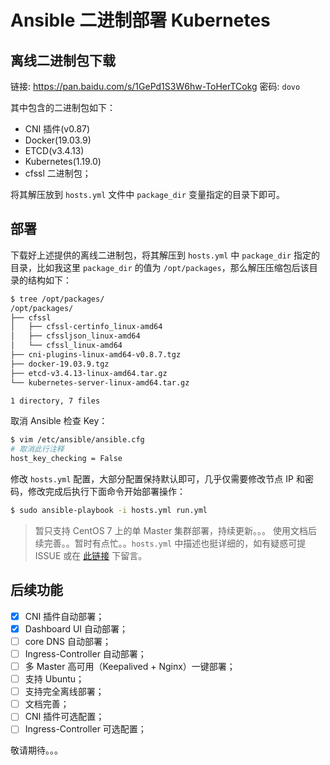 # Ansible 二进制部署 Kubernetes


## 离线二进制包下载
链接: <https://pan.baidu.com/s/1GePd1S3W6hw-ToHerTCokg>  密码: `dovo`

其中包含的二进制包如下：
- CNI 插件(v0.87)
- Docker(19.03.9)
- ETCD(v3.4.13)
- Kubernetes(1.19.0)
- cfssl 二进制包；

将其解压放到 `hosts.yml` 文件中 `package_dir` 变量指定的目录下即可。

## 部署
下载好上述提供的离线二进制包，将其解压到 `hosts.yml` 中 `package_dir` 指定的目录，比如我这里 `package_dir` 的值为 `/opt/packages`，那么解压压缩包后该目录的结构如下：

```bash
$ tree /opt/packages/
/opt/packages/
├── cfssl
│   ├── cfssl-certinfo_linux-amd64
│   ├── cfssljson_linux-amd64
│   └── cfssl_linux-amd64
├── cni-plugins-linux-amd64-v0.8.7.tgz
├── docker-19.03.9.tgz
├── etcd-v3.4.13-linux-amd64.tar.gz
└── kubernetes-server-linux-amd64.tar.gz

1 directory, 7 files
```
取消 Ansible 检查 Key：
```bash
$ vim /etc/ansible/ansible.cfg
# 取消此行注释
host_key_checking = False
```

修改 `hosts.yml` 配置，大部分配置保持默认即可，几乎仅需要修改节点 IP 和密码，修改完成后执行下面命令开始部署操作：

```bash
$ sudo ansible-playbook -i hosts.yml run.yml
```

> 暂只支持 CentOS 7 上的单 Master 集群部署，持续更新。。。
> 使用文档后续完善。。暂时有点忙。。`hosts.yml` 中描述也挺详细的，如有疑惑可提 ISSUE 或在 [此链接](https://www.zze.xyz/archives/kubernetes-deploy-binary-mutil-master.html) 下留言。

## 后续功能
- [x] CNI 插件自动部署；
- [x] Dashboard UI 自动部署；
- [ ] core DNS 自动部署；
- [ ] Ingress-Controller 自动部署；
- [ ] 多 Master 高可用（Keepalived + Nginx）一键部署；
- [ ] 支持 Ubuntu；
- [ ] 支持完全离线部署；
- [ ] 文档完善；
- [ ] CNI 插件可选配置；
- [ ] Ingress-Controller 可选配置；

敬请期待。。。
